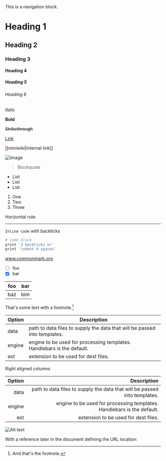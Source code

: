 <nav>
This is a navigation block.
</nav>

# Heading 1
## Heading 2
### Heading 3
#### Heading 4
##### Heading 5
###### Heading 6

*Italic*

**Bold**

~~Strikethrough~~

[Link](http://a.com)

[[miniwiki|Internal link]]

![Image](https://commonmark.org/help/images/favicon.png)

> Blockquote 

* List
* List
* List

1. One
2. Two
3. Three

Horizontal rule:

---

`Inline code` with backticks

```sh
# code block
print '3 backticks or'
print 'indent 4 spaces'
```

www.commonmark.org

- [ ] foo
- [x] bar

| foo | bar |
| --- | --- |
| baz | bim |

That's some text with a footnote.[^1]

[^1]: And that's the footnote.

| Option | Description |
| ------ | ----------- |
| data   | path to data files to supply the data that will be passed into templates. |
| engine | engine to be used for processing templates. Handlebars is the default. |
| ext    | extension to be used for dest files. |

Right aligned columns

| Option | Description |
| ------:| -----------:|
| data   | path to data files to supply the data that will be passed into templates. |
| engine | engine to be used for processing templates. Handlebars is the default. |
| ext    | extension to be used for dest files. |


![Alt text][id]

With a reference later in the document defining the URL location:

[id]: https://octodex.github.com/images/dojocat.jpg  "The Dojocat"
